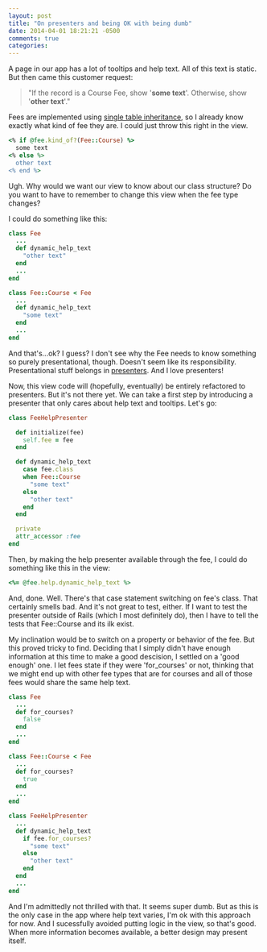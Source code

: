 ```yaml
---
layout: post
title: "On presenters and being OK with being dumb"
date: 2014-04-01 18:21:21 -0500
comments: true
categories: 
---
```


A page in our app has a lot of tooltips and help text. All of this text is static. But then came this customer request:

> "If the record is a Course Fee, show '**some text**'. Otherwise, show '**other text**'."

<!-- more -->

Fees are implemented using [single table inheritance](http://www.martinfowler.com/eaaCatalog/singleTableInheritance.html), so I already know exactly what kind of fee they are. I could just throw this right in the view.

```ruby
<% if @fee.kind_of?(Fee::Course) %>
  some text
<% else %>
  other text
<% end %>
```

Ugh. Why would we want our view to know about our class structure? Do you want to have to remember to change this view when the fee type changes?

I could do something like this:

```ruby
class Fee
  ...
  def dynamic_help_text
    "other text"
  end
  ...
end

class Fee::Course < Fee
  ...
  def dynamic_help_text
    "some text"
  end
  ...
end
```

And that's...ok? I guess? I don't see why the Fee needs to know something so purely presentational, though. Doesn't seem like its responsibility. Presentational stuff belongs in [presenters](http://blog.jayfields.com/2007/03/rails-presenter-pattern.html). And I love presenters!

Now, this view code will (hopefully, eventually) be entirely refactored to presenters. But it's not there yet. We can take a first step by introducing a presenter that only cares about help text and tooltips. Let's go:

```ruby
class FeeHelpPresenter

  def initialize(fee)
    self.fee = fee
  end

  def dynamic_help_text
    case fee.class
    when Fee::Course
      "some text"
    else
      "other text"
    end
  end

  private
  attr_accessor :fee
end
```

Then, by making the help presenter available through the fee, I could do something like this in the view:

```ruby
<%= @fee.help.dynamic_help_text %>
```

And, done. Well. There's that case statement switching on fee's class. That certainly smells bad. And it's not great to test, either. If I want to test the presenter outside of Rails (which I most definitely do), then I have to tell the tests that Fee::Course and its ilk exist.

My inclination would be to switch on a property or behavior of the fee. But this proved tricky to find. Deciding that I simply didn't have enough information at this time to make a good descision, I settled on a 'good enough' one. I let fees state if they were 'for_courses' or not, thinking that we might end up with other fee types that are for courses and all of those fees would share the same help text.

```ruby
class Fee
  ...
  def for_courses?
    false
  end
  ...
end

class Fee::Course < Fee
  ...
  def for_courses?
    true
  end
  ...
end

class FeeHelpPresenter
  ...
  def dynamic_help_text
    if fee.for_courses?
      "some text"
    else
      "other text"
    end
  end
  ...
end
```

And I'm admittedly not thrilled with that. It seems super dumb. But as this is the only case in the app where help text varies, I'm ok with this approach for now. And I sucessfully avoided putting logic in the view, so that's good. When more information becomes available, a better design may present itself.
